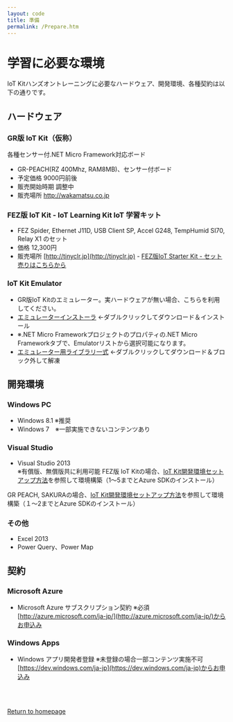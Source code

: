 ```yaml
---
layout: code
title: 準備
permalink: /Prepare.htm
---
```


# 学習に必要な環境
IoT Kitハンズオントレーニングに必要なハードウェア、開発環境、各種契約は以下の通りです。

## ハードウェア

### GR版 IoT Kit（仮称）
各種センサー付.NET Micro Framework対応ボード

* GR-PEACH(RZ 400Mhz, RAM8MB)、センサー付ボード
* 予定価格 9000円前後
* 販売開始時期 調整中
* 販売場所 http://wakamatsu.co.jp

### FEZ版 IoT Kit - IoT Learning Kit IoT 学習キット
* FEZ Spider, Ethernet J11D, USB Client SP, Accel G248, TempHumid SI70, Relay X1 のセット
* 価格 12,300円
* 販売場所 [http://tinyclr.jp](http://tinyclr.jp) - [FEZ版IoT Starter Kit - セット売りはこちらから](http://tinyclr.jp/products/IoTLearningKit.htm)

### IoT Kit Emulator
* GR版IoT Kitのエミュレーター。実ハードウェアが無い場合、こちらを利用してください。
* [エミュレーターインストーラ](https://github.com/ms-iotkithol-jp/Training/blob/master/Documents/EGIoTKitEmulatorInstaller.msi?raw=true) ←ダブルクリックしてダウンロード＆インストール
* ※.NET Micro Frameworkプロジェクトのプロパティの.NET Micro Frameworkタブで、Emulatorリストから選択可能になります。 
* [エミュレーター用ライブラリ一式](https://github.com/ms-iotkithol-jp/Training/blob/master/Documents/EmulatorLibrary.zip?raw=true) ←ダブルクリックしてダウンロード＆ブロック外して解凍

## 開発環境

### Windows PC

* Windows 8.1 ※推奨
* Windows 7　※一部実施できないコンテンツあり

### Visual Studio

* Visual Studio 2013  
※有償版、無償版共に利用可能
FEZ版 IoT Kitの場合、[IoT Kit開発環境セットアップ方法](http://blogs.msdn.com/b/hirosho/archive/2014/12/03/iot-kit.aspx)を参照して環境構築（1～5までとAzure SDKのインストール）

GR PEACH, SAKURAの場合、[IoT Kit開発環境セットアップ方法](http://blogs.msdn.com/b/hirosho/archive/2014/12/03/iot-kit.aspx)を参照して環境構築（１～2までとAzure SDKのインストール）

### その他

* Excel 2013
* Power Query、Power Map

## 契約

### Microsoft Azure

* Microsoft Azure サブスクリプション契約 ※必須  
[http://azure.microsoft.com/ja-jp/](http://azure.microsoft.com/ja-jp/)からお申込み


### Windows Apps

* Windows アプリ開発者登録 ※未登録の場合一部コンテンツ実施不可  
[https://dev.windows.com/ja-jp](https://dev.windows.com/ja-jp)からお申込み

<br/>
<br/>

<a class="btn btn-default" href="index.htm" role="button">Return to homepage</a>
